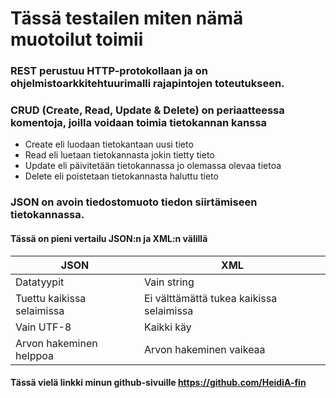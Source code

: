 # Tässä testailen miten nämä muotoilut toimii

### REST perustuu HTTP-protokollaan ja on ohjelmistoarkkitehtuurimalli rajapintojen toteutukseen. 

### CRUD (Create, Read, Update & Delete) on periaatteessa komentoja, joilla voidaan toimia tietokannan kanssa
* Create eli luodaan tietokantaan uusi tieto
* Read eli luetaan tietokannasta jokin tietty tieto
* Update eli päivitetään tietokannassa jo olemassa olevaa tietoa
* Delete eli poistetaan tietokannasta haluttu tieto

### JSON on avoin tiedostomuoto tiedon siirtämiseen tietokannassa.
#### Tässä on pieni vertailu JSON:n ja XML:n välillä
JSON | XML
----------- | -----------
Datatyypit | Vain string
Tuettu kaikissa selaimissa | Ei välttämättä tukea kaikissa selaimissa
Vain UTF-8 | Kaikki käy
Arvon hakeminen helppoa | Arvon hakeminen vaikeaa


#### Tässä vielä linkki minun github-sivuille https://github.com/HeidiA-fin
